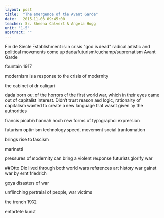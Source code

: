 ```yaml
---
layout: post
title:  "The emergence of the Avant Garde"
date:   2015-11-03 09:45:00
teacher: Sr. Sheena Calvert & Angela Hogg
unit: '1-5'
abstract: ""
---
```


Fin de Siecle
Establishment is in crisis
"god is dead"
radical artistic and political movements come up
dada/futurism/duchamp/suprematism
Avant Garde

fountain 1917

modernism is a response to the crisis of modernity

the cabinet of dr caligari

dada born out of the horrors of the first world war, which in their eyes came out of capitalist interest. Didn't trust reason and logic, rationality of capitalism
wanted to create a new language that wasnt given by the authorities

francis picabia
hannah hoch
new forms of typographci expression

futurism
optimism 
technology
speed, movement
social tranformation

brings rise to fascism

marinetti

pressures of modernity can bring a violent response
futurists glorify war

##Otto Dix
lived through both world wars
references art history
war gainst war by ernt friedrich

goya disasters of war

unflinching portraial of people, war victims 

the trench 1932

entartete kunst 